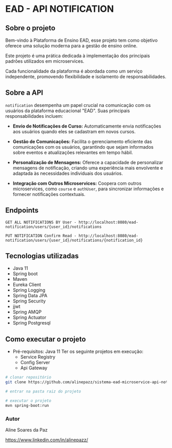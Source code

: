 # EAD - API NOTIFICATION
## Sobre o projeto
Bem-vindo à Plataforma de Ensino EAD, esse projeto tem como objetivo oferece uma solução moderna para a gestão de ensino online.

Este projeto é uma prática dedicada à implementação dos principais padrões utilizados em microservices.

Cada funcionalidade da plataforma é abordada como um serviço independente, promovendo flexibilidade e isolamento de responsabilidades.

## Sobre a API
`notification` desempenha um papel crucial na comunicação com os usuários da plataforma educacional "EAD". Suas principais responsabilidades incluem:

- **Envio de Notificações de Curso:** Automaticamente envia notificações aos usuários quando eles se cadastram em novos cursos. 

- **Gestão de Comunicações:** Facilita o gerenciamento eficiente das comunicações com os usuários, garantindo que sejam informados sobre eventos e atualizações relevantes em tempo hábil.

- **Personalização de Mensagens:** Oferece a capacidade de personalizar mensagens de notificação, criando uma experiência mais envolvente e adaptada às necessidades individuais dos usuários.

- **Integração com Outros Microservices:** Coopera com outros microservices, como `course` e `authUser`, para sincronizar informações e fornecer notificações contextuais.

## Endpoints

`GET ALL NOTIFICATIONS BY User - http://localhost:8080/ead-notification/users/{user_id}/notifications`

`PUT NOTIFICATION Confirm Read - http://localhost:8080/ead-notification/users/{user_id}/notifications/{notification_id}`

## Tecnologias utilizadas
- Java 11
- Spring boot
- Maven
- Eureka Client
- Spring Logging
- Spring Data JPA
- Spring Security
- jjwt
- Spring AMQP
- Spring Actuator
- Spring Postgresql

## Como executar o projeto
- Pré-requisitos: Java 11
Ter os seguinte projetos em execução:
  - Service Registry
  - Config Server
  - Api Gateway
    
```bash
# clonar repositório
git clone https://github.com/alinepazz/sistema-ead-microservice-api-notification.git

# entrar na pasta raiz do projeto

# executar o projeto
mvn spring-boot:run
```
### Autor
Aline Soares da Paz

https://www.linkedin.com/in/alinepazz/